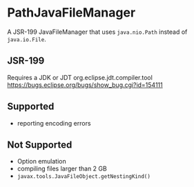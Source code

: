 PathJavaFileManager
===================
A JSR-199 JavaFileManager that uses `java.nio.Path` instead of `java.io.File`.

JSR-199
-------
Requires a JDK or JDT
org.eclipse.jdt.compiler.tool
https://bugs.eclipse.org/bugs/show_bug.cgi?id=154111

Supported
---------
* reporting encoding errors

Not Supported
-------------
* Option emulation
* compiling files larger than 2 GB
* `javax.tools.JavaFileObject.getNestingKind()`